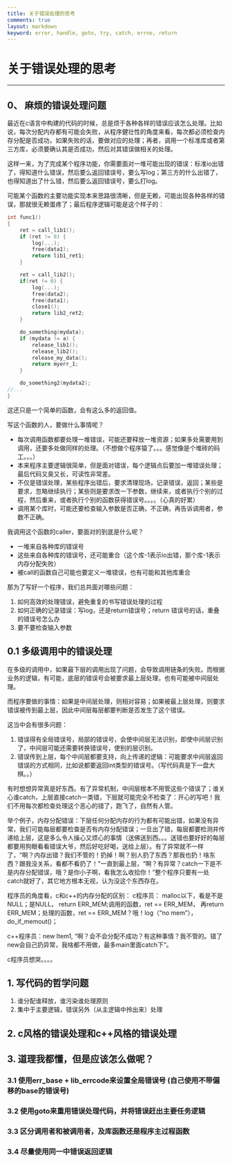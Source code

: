```yaml
---
title: 关于错误处理的思考
comments: true
layout: markdown
keyword: error, handle, goto, try, catch, errno, return
---
```


# 关于错误处理的思考

--------------------------------------
## 0、 麻烦的错误处理问题
最近在c语言中构建的代码的时候，总是烦于各种各样的错误应该怎么处理。比如说，每次分配内存都有可能会失败，从程序健壮性的角度来看，每次都必须检查内存分配是否成功，如果失败的话，要做对应的处理；再者，调用一个标准库或者第三方库，必须要确认其是否成功，然后对其错误做相关的处理。

这样一来，为了完成某个程序功能，你需要面对一堆可能出现的错误：标准io出错了，得知道什么错误，然后要么返回错误号，要么写log；第三方的什么出错了，也得知道出了什么错，然后要么返回错误号，要么打log。

可能某个函数的主要功能实现本来思路很清晰，但是无赖，可能出现各种各样的错误，那就很无赖蛋疼了；最后程序逻辑可能是这个样子的：

```c
int func1()
{
	ret = call_lib1();
	if (ret != 0) {
		log(...);
		free(data1);
		return lib1_ret1;
	}

	ret = call_lib2();
	if(ret != 0) {
		log(...);
		free(data2);
		free(data1);
		close1();
		return lib2_ret2;
	}

	do_something(mydata);
	if (mydata != a) {
		release_lib1();
		release_lib2();
		release_my_data();
		return myerr_1;
	}

	do_something2(mydata2);
//...
}

```
这还只是一个简单的函数，会有这么多的返回值。

写这个函数的人，要做什么事情呢？
* 每次调用函数都要处理一堆错误，可能还要释放一堆资源；如果多处需要用到调用，还要多处做同样的处理。（不想做个程序猿了。。。感觉像是个堆砖的码工。。。）
* 本来程序主要逻辑很简单，但是面对错误，每个逻辑点后要加一堆错误处理；最后代码又臭又长，可读性非常差。
* 不仅是错误处理，某些程序出错后，要求清理现场，记录错误，返回；某些是要求，忽略继续执行；某些则是要求改一下参数，继续来，或者执行个别的过程，然后重来，或者执行个别的函数获得错误号。。。。（心真的好累）
* 调用某个库时，可能还要检查输入参数是否正确，不正确，再告诉调用者，参数不正确。

我调用这个函数的caller，要面对的到底是什么呢？
* 一堆来自各种库的错误号
* 这些来自各种库的错误号，还可能重合（这个库-1表示io出错，那个库-1表示内存分配失败）
* 被call的函数自己可能也要定义一堆错误，也有可能和其他库重合

那为了写好一个程序，我们总共面对哪些问题：
1. 如何高效的处理错误，避免重复的书写错误处理的过程
2. 如何正确的记录错误：写log，还是return错误号；return 错误号的话，重叠的错误号怎么办
3. 要不要检查输入参数

## 0.1 多级调用中的错误处理
在多级的调用中，如果最下层的调用出现了问题，会导致调用链条的失败。而根据业务的逻辑，有可能，底层的错误号会被要求最上层处理，也有可能被中间层处理。

而程序要做的事情：如果是中间层处理，则相对容易；如果被最上层处理，则要求错误被传到最上层，因此中间层每层都要判断是否发生了这个错误。

这当中会有很多问题：
1. 错误得有全局错误号，局部的错误号，会使中间层无法识别，即使中间层识别了，中间层可能还需要转换错误号，使别的层识别。
2. 错误传到上层，每个中间层都要支持，向上传递的逻辑：可能要求中间层返回错误的方式相同，比如说都要返回int类型的错误号。（写代码真是下一盘大棋。。）

有时想想异常真是好东西。有了异常机制，中间层根本不用管这些个错误了；谁关心谁catch，上层直接catch一类错，下层就可能完全不检查了：开心的写吧！我们不用每次都检查处理这个恶心的错了，跑飞了，自然有人管。

举个例子，内存分配错误：下层任何分配内存的行为都有可能出错，如果没有异常，我们可能每层都要检查是否有内存分配错误；一旦出了错，每层都要检测并传递给上层，这是多么令人操心又烦心的事情（送佛送到西。。。送错也要好好的每层都要用狗眼看看错误大爷，然后好吃好喝，送给上层）。有了异常就不一样了，“啊？内存出错？我们不管的！扔掉！啊？别人扔了东西？那我也扔！啥东西？跟我没关系，看都不看扔了！”一直到最上层，“啊？有异常？catch一下是不是内存分配错误，哦？是你小子啊，看我怎么收拾你！”整个程序只要有一处catch就好了，其它地方根本无视，认为没这个东西存在。

程序员的角度看，c和c++的内存分配的区别：
c程序员： malloc以下，看是不是NULL；是NULL， return ERR_MEM;调用的函数，ret ==  ERR_MEM， 再return ERR_MEM；处理的函数，ret == ERR_MEM？哦！log（“no mem”），do_if_memout()；

c++程序员：new Item1, “啊？会不会分配不成功？有这种事情？我不管的。错了new会自己扔异常，我啥都不用做，最多main里面catch下“。

c程序员想哭。。。。

## 1. 写代码的哲学问题
1. 谁分配谁释放，谁污染谁处理原则
2. 集中于主要逻辑，错误另外（从主逻辑中拎出来）处理

## 2. c风格的错误处理和c++风格的错误处理


## 3. 道理我都懂，但是应该怎么做呢？

### 3.1 使用err_base + lib_errcode来设置全局错误号 (自己使用不带偏移的base的错误号)

### 3.2 使用goto来重用错误处理代码，并将错误赶出主要任务逻辑

### 3.3 区分调用者和被调用者，及库函数还是程序主过程函数

### 3.4 尽量使用同一中错误返回逻辑








